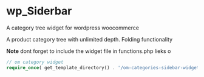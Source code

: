 # wp_Siderbar
A category tree widget for wordpress woocommerce

A product category tree with unlimited depth. 
Folding functionality

__Note__
dont forget to include the widget file in functions.php lieks o

```php
// om category widget
require_once( get_template_directory() . '/om-categories-sidebar-widget.php' );
```
